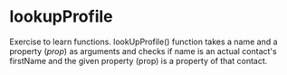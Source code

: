 # lookupProfile
 Exercise to learn functions. lookUpProfile() function takes a name and a property (_prop_) as arguments and checks if name is an actual contact's firstName and the given property (prop) is a property of that contact.
